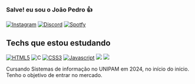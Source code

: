 ### Salve! eu sou o João Pedro 👍

[![Instagram](https://img.shields.io/badge/Instagram-E4405F?style=for-the-badge&logo=instagram&logoColor=white)](https://www.instagram.com/jaopedr0o/)
[![Discord](https://img.shields.io/badge/Discord-7289DA?style=for-the-badge&logo=discord&logoColor=white)](https://discordapp.com/users/915017735136743495)
[![Spotfy](https://img.shields.io/badge/Spotify-1ED760?&style=for-the-badge&logo=spotify&logoColor=white)](https://open.spotify.com/user/54g9tor9qnewx98bbhtl6tb7b)

## Techs que estou estudando

[![HTML5](https://img.shields.io/badge/HTML5-E34F26?style=for-the-badge&logo=html5&logoColor=white)]()
![C](https://img.shields.io/badge/c-%2300599C.svg?style=for-the-badge&logo=c&logoColor=white)
[![CSS3](https://img.shields.io/badge/CSS3-1572B6?style=for-the-badge&logo=css3&logoColor=white)]()
[![Javascript](https://img.shields.io/badge/JavaScript-F7DF1E?style=for-the-badge&logo=javascript&logoColor=black)]()
[![](https://img.shields.io/badge/Node.js-43853D?style=for-the-badge&logo=node.js&logoColor=white)]()
[![](https://img.shields.io/badge/MySQL-00000F?style=for-the-badge&logo=mysql&logoColor=white)]() <br>

Cursando Sistemas de informação no UNIPAM em 2024, no início do início. Tenho o objetivo de entrar no mercado.
##
